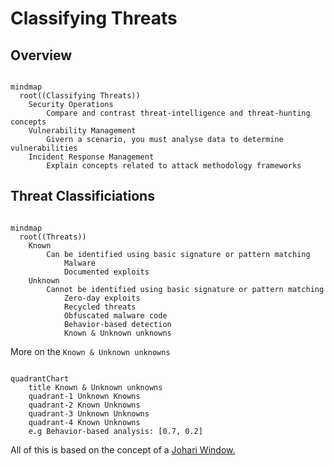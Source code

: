 # Classifying Threats

## Overview

```mermaid

mindmap
  root((Classifying Threats))
    Security Operations
        Compare and contrast threat-intelligence and threat-hunting concepts
    Vulnerability Management
        Givern a scenario, you must analyse data to determine vulnerabilities
    Incident Response Management
        Explain concepts related to attack methodology frameworks
```

## Threat Classificiations

```mermaid

mindmap
  root((Threats))
    Known
        Can be identified using basic signature or pattern matching
            Malware
            Documented exploits
    Unknown
        Cannot be identified using basic signature or pattern matching
            Zero-day exploits
            Recycled threats
            Obfuscated malware code
            Behavior-based detection
            Known & Unknown unknowns

```

More on the `Known & Unknown unknowns`

```mermaid

quadrantChart
    title Known & Unknown unknowns
    quadrant-1 Unknown Knowns
    quadrant-2 Known Unknowns
    quadrant-3 Unknown Unknowns
    quadrant-4 Known Unknowns
    e.g Behavior-based analysis: [0.7, 0.2]
```

All of this is based on the concept of a [Johari Window.](https://www.mindtools.com/au7v71d/the-johari-window)